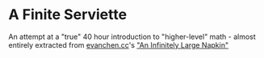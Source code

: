 # A Finite Serviette
An attempt at a "true" 40 hour introduction to "higher-level" math - almost entirely extracted from [evanchen.cc](evanchen.cc)'s ["An Infinitely Large Napkin"](https://github.com/vEnhance/napkin/)
